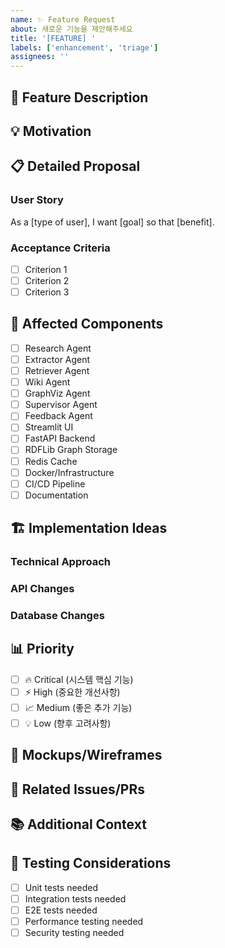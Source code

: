 ```yaml
---
name: ✨ Feature Request
about: 새로운 기능을 제안해주세요
title: '[FEATURE] '
labels: ['enhancement', 'triage']
assignees: ''
---
```


## 🎯 Feature Description
<!-- 제안하고 싶은 기능에 대해 명확하고 간결하게 설명해주세요 -->

## 💡 Motivation
<!-- 이 기능이 왜 필요한지, 어떤 문제를 해결하는지 설명해주세요 -->

## 📋 Detailed Proposal
<!-- 기능에 대한 상세한 제안을 작성해주세요 -->

### User Story
As a [type of user], I want [goal] so that [benefit].

### Acceptance Criteria
- [ ] Criterion 1
- [ ] Criterion 2
- [ ] Criterion 3

## 🧩 Affected Components
<!-- 해당하는 컴포넌트에 [x]를 표시해주세요 -->

- [ ] Research Agent
- [ ] Extractor Agent
- [ ] Retriever Agent
- [ ] Wiki Agent
- [ ] GraphViz Agent
- [ ] Supervisor Agent
- [ ] Feedback Agent
- [ ] Streamlit UI
- [ ] FastAPI Backend
- [ ] RDFLib Graph Storage
- [ ] Redis Cache
- [ ] Docker/Infrastructure
- [ ] CI/CD Pipeline
- [ ] Documentation

## 🏗️ Implementation Ideas
<!-- 구현 방법에 대한 아이디어가 있다면 공유해주세요 -->

### Technical Approach
<!-- 기술적 접근 방법 -->

### API Changes
<!-- API 변경사항이 있다면 -->

### Database Changes
<!-- 데이터베이스 스키마 변경사항이 있다면 -->

## 📊 Priority
<!-- 우선순위를 선택해주세요 -->

- [ ] 🔥 Critical (시스템 핵심 기능)
- [ ] ⚡ High (중요한 개선사항)
- [ ] 📈 Medium (좋은 추가 기능)
- [ ] 💡 Low (향후 고려사항)

## 🎨 Mockups/Wireframes
<!-- UI 관련 기능이라면 목업이나 와이어프레임을 추가해주세요 -->

## 🔗 Related Issues/PRs
<!-- 관련된 이슈나 PR이 있다면 링크해주세요 -->

## 📚 Additional Context
<!-- 추가적인 맥락이나 정보가 있다면 작성해주세요 -->

## 🧪 Testing Considerations
<!-- 이 기능을 어떻게 테스트할지에 대한 고려사항 -->

- [ ] Unit tests needed
- [ ] Integration tests needed
- [ ] E2E tests needed
- [ ] Performance testing needed
- [ ] Security testing needed